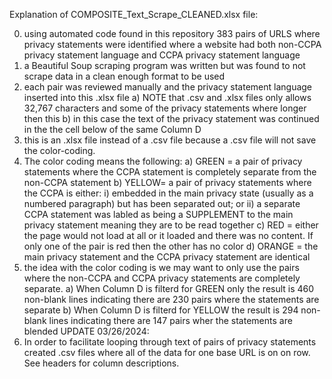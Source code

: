 Explanation of COMPOSITE_Text_Scrape_CLEANED.xlsx file:

0) using automated code found in this repository 383 pairs of URLS where privacy statements were identified where a website
   had both non-CCPA privacy statement language and CCPA privacy statement language
1) a Beautiful Soup scraping program was written but was found to not scrape data in a clean enough format to be used
2) each pair was reviewed manually and the privacy statement language inserted into this .xlsx file
   a) NOTE that .csv and .xlsx files only allows 32,767 characters and some of the privacy statements where longer then this
   b) in this case the text of the privacy statement was continued in the the cell below of the same Column D
4) this is an .xlsx file instead of a .csv file because a .csv file will not save the color-coding.
5) The color coding means the following:
   a) GREEN = a pair of privacy statements where the CCPA statement is completely separate from the non-CCPA statement
   b) YELLOW= a pair of privacy statements where the CCPA is either:
      i) embedded in the main privacy state (usually as a numbered paragraph) but has been separated out; or
      ii) a separate CCPA statement was labled as being a SUPPLEMENT to the main privacy statement meaning they are to be read together
   c) RED = either the page would not load at all or it loaded and there was no content. If only one of the pair is red then the other has no color
   d) ORANGE = the main privacy statement and the CCPA privacy statement are identical
6) the idea with the color coding is we may want to only use the pairs where the non-CCPA and CCPA privacy statements are completely separate.
   a) When Column D is filterd for GREEN only the result is 460 non-blank lines indicating there are 230 pairs where the statements are separate
   b) When Column D is filterd for YELLOW the result is 294 non-blank lines indicating there are 147 pairs wher the statements are blended
UPDATE 03/26/2024:
7) In order to facilitate looping through text of pairs of privacy statements created .csv files where all of the data for one base URL is on on row. See headers for column descriptions.
